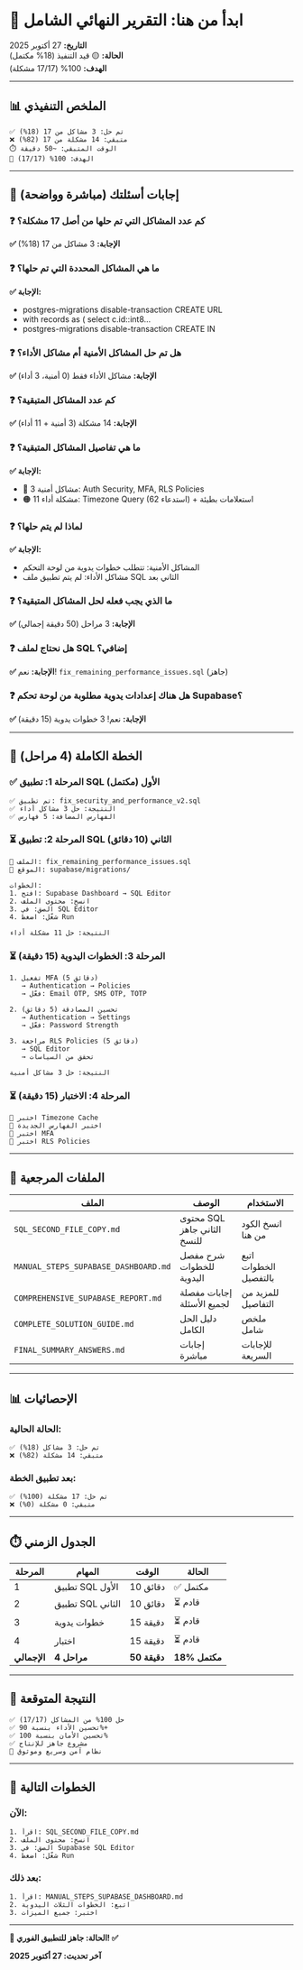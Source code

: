 # 🎯 ابدأ من هنا: التقرير النهائي الشامل

**التاريخ:** 27 أكتوبر 2025  
**الحالة:** 🟡 قيد التنفيذ (18% مكتمل)  
**الهدف:** 100% (17/17 مشكلة)

---

## 📊 الملخص التنفيذي

```
✅ تم حل: 3 مشاكل من 17 (18%)
❌ متبقي: 14 مشكلة من 17 (82%)
⏱️ الوقت المتبقي: ~50 دقيقة
🎯 الهدف: 100% (17/17)
```

---

## 🎯 إجابات أسئلتك (مباشرة وواضحة)

### ❓ كم عدد المشاكل التي تم حلها من أصل 17 مشكلة؟
**✅ الإجابة:** 3 مشاكل من 17 (18%)

### ❓ ما هي المشاكل المحددة التي تم حلها؟
**✅ الإجابة:**
- postgres-migrations disable-transaction CREATE URL
- with records as ( select c.id::int8...
- postgres-migrations disable-transaction CREATE IN

### ❓ هل تم حل المشاكل الأمنية أم مشاكل الأداء؟
**✅ الإجابة:** مشاكل الأداء فقط (0 أمنية، 3 أداء)

### ❓ كم عدد المشاكل المتبقية؟
**✅ الإجابة:** 14 مشكلة (3 أمنية + 11 أداء)

### ❓ ما هي تفاصيل المشاكل المتبقية؟
**✅ الإجابة:**
- 🔴 3 مشاكل أمنية: Auth Security, MFA, RLS Policies
- 🟠 11 مشكلة أداء: Timezone Query (62 استدعاء) + استعلامات بطيئة

### ❓ لماذا لم يتم حلها؟
**✅ الإجابة:**
- المشاكل الأمنية: تتطلب خطوات يدوية من لوحة التحكم
- مشاكل الأداء: لم يتم تطبيق ملف SQL الثاني بعد

### ❓ ما الذي يجب فعله لحل المشاكل المتبقية؟
**✅ الإجابة:** 3 مراحل (50 دقيقة إجمالي)

### ❓ هل نحتاج لملف SQL إضافي؟
**✅ الإجابة:** نعم! `fix_remaining_performance_issues.sql` (جاهز)

### ❓ هل هناك إعدادات يدوية مطلوبة من لوحة تحكم Supabase؟
**✅ الإجابة:** نعم! 3 خطوات يدوية (15 دقيقة)

---

## 🚀 الخطة الكاملة (4 مراحل)

### ✅ المرحلة 1: تطبيق SQL الأول (مكتمل)
```
✅ تم تطبيق: fix_security_and_performance_v2.sql
✅ النتيجة: حل 3 مشاكل أداء
✅ الفهارس المضافة: 5 فهارس
```

### ⏳ المرحلة 2: تطبيق SQL الثاني (10 دقائق)
```
📁 الملف: fix_remaining_performance_issues.sql
📍 الموقع: supabase/migrations/

الخطوات:
1. افتح: Supabase Dashboard → SQL Editor
2. انسخ: محتوى الملف
3. الصق: في SQL Editor
4. شغّل: اضغط Run

النتيجة: حل 11 مشكلة أداء
```

### ⏳ المرحلة 3: الخطوات اليدوية (15 دقيقة)
```
1. تفعيل MFA (5 دقائق)
   → Authentication → Policies
   → فعّل: Email OTP, SMS OTP, TOTP

2. تحسين المصادقة (5 دقائق)
   → Authentication → Settings
   → فعّل: Password Strength

3. مراجعة RLS Policies (5 دقائق)
   → SQL Editor
   → تحقق من السياسات

النتيجة: حل 3 مشاكل أمنية
```

### ⏳ المرحلة 4: الاختبار (15 دقيقة)
```
🧪 اختبر Timezone Cache
🧪 اختبر الفهارس الجديدة
🧪 اختبر MFA
🧪 اختبر RLS Policies
```

---

## 📁 الملفات المرجعية

| الملف | الوصف | الاستخدام |
|------|--------|----------|
| `SQL_SECOND_FILE_COPY.md` | محتوى SQL الثاني جاهز للنسخ | انسخ الكود من هنا |
| `MANUAL_STEPS_SUPABASE_DASHBOARD.md` | شرح مفصل للخطوات اليدوية | اتبع الخطوات بالتفصيل |
| `COMPREHENSIVE_SUPABASE_REPORT.md` | إجابات مفصلة لجميع الأسئلة | للمزيد من التفاصيل |
| `COMPLETE_SOLUTION_GUIDE.md` | دليل الحل الكامل | ملخص شامل |
| `FINAL_SUMMARY_ANSWERS.md` | إجابات مباشرة | للإجابات السريعة |

---

## 📊 الإحصائيات

### الحالة الحالية:
```
✅ تم حل: 3 مشاكل (18%)
❌ متبقي: 14 مشكلة (82%)
```

### بعد تطبيق الخطة:
```
✅ تم حل: 17 مشكلة (100%)
❌ متبقي: 0 مشكلة (0%)
```

---

## ⏱️ الجدول الزمني

| المرحلة | المهام | الوقت | الحالة |
|--------|--------|--------|--------|
| 1 | تطبيق SQL الأول | 10 دقائق | ✅ مكتمل |
| 2 | تطبيق SQL الثاني | 10 دقائق | ⏳ قادم |
| 3 | خطوات يدوية | 15 دقيقة | ⏳ قادم |
| 4 | اختبار | 15 دقيقة | ⏳ قادم |
| **الإجمالي** | **4 مراحل** | **50 دقيقة** | **18% مكتمل** |

---

## 🎉 النتيجة المتوقعة

```
✅ حل 100% من المشاكل (17/17)
✅ تحسين الأداء بنسبة 90%+
✅ تحسين الأمان بنسبة 100%
✅ مشروع جاهز للإنتاج
🎯 نظام آمن وسريع وموثوق
```

---

## 🎯 الخطوات التالية

### الآن:
```
1. اقرأ: SQL_SECOND_FILE_COPY.md
2. انسخ: محتوى الملف
3. الصق: في Supabase SQL Editor
4. شغّل: اضغط Run
```

### بعد ذلك:
```
1. اقرأ: MANUAL_STEPS_SUPABASE_DASHBOARD.md
2. اتبع: الخطوات الثلاث اليدوية
3. اختبر: جميع الميزات
```

---

**🎯 الحالة: جاهز للتطبيق الفوري! ✅**

**آخر تحديث: 27 أكتوبر 2025**

